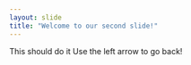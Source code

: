 ```yaml
---
layout: slide
title: "Welcome to our second slide!"
---
```

This should do it
Use the left arrow to go back!
